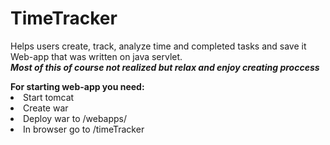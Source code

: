 # TimeTracker
Helps users create, track, analyze time and completed tasks and save it
<br>
Web-app that was written on java servlet. 
<br>
<i><b>Most of this of course not realized but relax and enjoy creating proccess</b></i>
<p></p>
<b>For starting web-app you need:</b>
<li>Start tomcat</li>
<li>Create war</li>
<li>Deploy war to <tomcatHome>/webapps/</li>
<li>In browser go to <yourLocalHostAddress>/timeTracker</li>
